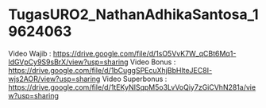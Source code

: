 # TugasURO2_NathanAdhikaSantosa_19624063

Video Wajib : https://drive.google.com/file/d/1sO5VvK7W_qCBt6Mq1-ldGVpCy9S9sBrX/view?usp=sharing
Video Bonus : https://drive.google.com/file/d/1bCuggSPEcuXhjBbHlteJEC8I-wjs2AOR/view?usp=sharing
Video Superbonus : https://drive.google.com/file/d/1tEKyNISqpM5o3LvVoQiy7zGiCVhN281a/view?usp=sharing
